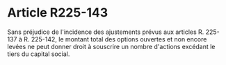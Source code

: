# Article R225-143

Sans préjudice de l'incidence des ajustements prévus aux articles R. 225-137 à R. 225-142, le montant total des options ouvertes et non encore levées ne peut donner droit à souscrire un nombre d'actions excédant le tiers du capital social.